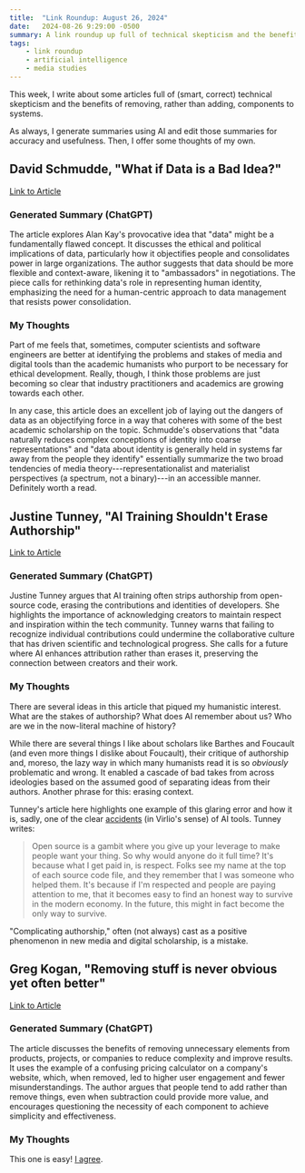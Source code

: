 ```yaml
---
title:  "Link Roundup: August 26, 2024"
date:   2024-08-26 9:29:00 -0500
summary: A link roundup up full of technical skepticism and the benefits of cutting back.
tags:
    - link roundup
    - artificial intelligence
    - media studies
---
```


This week, I write about some articles full of (smart, correct) technical skepticism and the benefits of removing, rather than adding, components to systems.

As always, I generate summaries using AI and edit those summaries for
accuracy and usefulness. Then, I offer some thoughts of my own.

## David Schmudde, "What if Data is a Bad Idea?"

[Link to
Article](https://schmud.de/posts/2024-08-18-data-is-a-bad-idea.html)

### Generated Summary (ChatGPT)

The article explores Alan Kay\'s provocative idea that "data" might be a
fundamentally flawed concept. It discusses the ethical and political
implications of data, particularly how it objectifies people and
consolidates power in large organizations. The author suggests that data
should be more flexible and context-aware, likening it to "ambassadors"
in negotiations. The piece calls for rethinking data\'s role in
representing human identity, emphasizing the need for a human-centric
approach to data management that resists power consolidation.

### My Thoughts

Part of me feels that, sometimes, computer scientists and software
engineers are better at identifying the problems and stakes of media and
digital tools than the academic humanists who purport to be necessary
for ethical development. Really, though, I think those problems are just
becoming so clear that industry practitioners and academics are growing
towards each other.

In any case, this article does an excellent job of laying out the
dangers of data as an objectifying force in a way that coheres with some
of the best academic scholarship on the topic. Schmudde's observations
that "data naturally reduces complex conceptions of identity into coarse
representations" and "data about identity is generally held in systems
far away from the people they identify" essentially summarize the two
broad tendencies of media theory---representationalist and materialist
perspectives (a spectrum, not a binary)---in an accessible manner.
Definitely worth a read.

## Justine Tunney, "AI Training Shouldn't Erase Authorship"

[Link to Article](https://justine.lol/history/)

### Generated Summary (ChatGPT)

Justine Tunney argues that AI training often strips authorship from
open-source code, erasing the contributions and identities of
developers. She highlights the importance of acknowledging creators to
maintain respect and inspiration within the tech community. Tunney warns
that failing to recognize individual contributions could undermine the
collaborative culture that has driven scientific and technological
progress. She calls for a future where AI enhances attribution rather
than erases it, preserving the connection between creators and their
work.

### My Thoughts

There are several ideas in this article that piqued my humanistic
interest. What are the stakes of authorship? What does AI remember about
us? Who are we in the now-literal machine of history?

While there are several things I like about scholars like Barthes and
Foucault (and even more things I dislike about Foucault), their critique
of authorship and, moreso, the lazy way in which many humanists read it
is so *obviously* problematic and wrong. It enabled a cascade of bad
takes from across ideologies based on the assumed good of separating
ideas from their authors. Another phrase for this: erasing context.

Tunney's article here highlights one example of this glaring error and
how it is, sadly, one of the clear
[accidents](https://v2.nl/articles/surfing-the-accident) (in Virlio's
sense) of AI tools. Tunney writes:

> Open source is a gambit where you give up your leverage to make people
> want your thing. So why would anyone do it full time? It\'s because
> what I get paid in, is respect. Folks see my name at the top of each
> source code file, and they remember that I was someone who helped
> them. It\'s because if I\'m respected and people are paying attention
> to me, that it becomes easy to find an honest way to survive in the
> modern economy. In the future, this might in fact become the only way
> to survive.

"Complicating authorship," often (not always) cast as a positive
phenomenon in new media and digital scholarship, is a mistake.

## Greg Kogan, "Removing stuff is never obvious yet often better"

[Link to Article](https://www.gkogan.co/removing-stuff/)

### Generated Summary (ChatGPT)

The article discusses the benefits of removing unnecessary elements from
products, projects, or companies to reduce complexity and improve
results. It uses the example of a confusing pricing calculator on a
company\'s website, which, when removed, led to higher user engagement
and fewer misunderstandings. The author argues that people tend to add
rather than remove things, even when subtraction could provide more
value, and encourages questioning the necessity of each component to
achieve simplicity and effectiveness.

### My Thoughts

This one is easy! [I agree](/posts/2024/08/stay-on-the-bus-or-optimization-is-a-dirty-word/).
